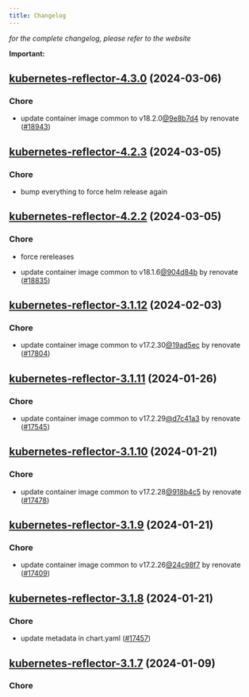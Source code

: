 ```yaml
---
title: Changelog
---
```



*for the complete changelog, please refer to the website*

**Important:**


## [kubernetes-reflector-4.3.0](https://github.com/truecharts/charts/compare/kubernetes-reflector-4.2.3...kubernetes-reflector-4.3.0) (2024-03-06)

### Chore



- update container image common to v18.2.0[@9e8b7d4](https://github.com/9e8b7d4) by renovate ([#18943](https://github.com/truecharts/charts/issues/18943))


## [kubernetes-reflector-4.2.3](https://github.com/truecharts/charts/compare/kubernetes-reflector-4.2.2...kubernetes-reflector-4.2.3) (2024-03-05)

### Chore



- bump everything to force helm release again


## [kubernetes-reflector-4.2.2](https://github.com/truecharts/charts/compare/kubernetes-reflector-4.2.0...kubernetes-reflector-4.2.2) (2024-03-05)

### Chore



- force rereleases

- update container image common to v18.1.6[@904d84b](https://github.com/904d84b) by renovate ([#18835](https://github.com/truecharts/charts/issues/18835))










## [kubernetes-reflector-3.1.12](https://github.com/truecharts/charts/compare/kubernetes-reflector-3.1.11...kubernetes-reflector-3.1.12) (2024-02-03)

### Chore



- update container image common to v17.2.30[@19ad5ec](https://github.com/19ad5ec) by renovate ([#17804](https://github.com/truecharts/charts/issues/17804))


## [kubernetes-reflector-3.1.11](https://github.com/truecharts/charts/compare/kubernetes-reflector-3.1.10...kubernetes-reflector-3.1.11) (2024-01-26)

### Chore



- update container image common to v17.2.29[@d7c41a3](https://github.com/d7c41a3) by renovate ([#17545](https://github.com/truecharts/charts/issues/17545))


## [kubernetes-reflector-3.1.10](https://github.com/truecharts/charts/compare/kubernetes-reflector-3.1.9...kubernetes-reflector-3.1.10) (2024-01-21)

### Chore



- update container image common to v17.2.28[@918b4c5](https://github.com/918b4c5) by renovate ([#17478](https://github.com/truecharts/charts/issues/17478))


## [kubernetes-reflector-3.1.9](https://github.com/truecharts/charts/compare/kubernetes-reflector-3.1.8...kubernetes-reflector-3.1.9) (2024-01-21)

### Chore



- update container image common to v17.2.26[@24c98f7](https://github.com/24c98f7) by renovate ([#17409](https://github.com/truecharts/charts/issues/17409))


## [kubernetes-reflector-3.1.8](https://github.com/truecharts/charts/compare/kubernetes-reflector-3.1.7...kubernetes-reflector-3.1.8) (2024-01-21)

### Chore



- update metadata in chart.yaml ([#17457](https://github.com/truecharts/charts/issues/17457))




## [kubernetes-reflector-3.1.7](https://github.com/truecharts/charts/compare/kubernetes-reflector-3.1.6...kubernetes-reflector-3.1.7) (2024-01-09)

### Chore


